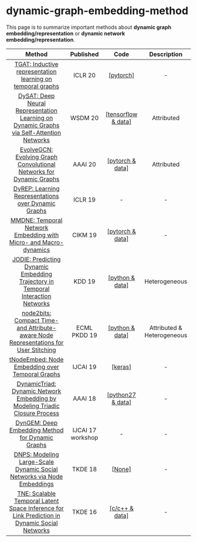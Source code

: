 # dynamic-graph-embedding-method
This page is to summarize important methods about **dynamic graph embedding/representation** or **dynamic network embedding/representation**.

<!-- | [Dynamically Pruned Message Passing Networks for Large-scale Knowledge Graph Reasoning](https://openreview.net/pdf?id=rkeuAhVKvB)                              | ICLR 20           | [[tensorflow & data]](https://github.com/netpaladinx/DPMPN)                            | -         | -->

| Method                                                                                                                                     | Published         | Code                                                                                   | Description |
|:------------------------------------------------------------------------------------------------------------------------------------------:|:-----------------:|:--------------------------------------------------------------------------------------:|:-----------:|
| [TGAT: Inductive representation learning on temporal graphs](https://openreview.net/pdf?id=rJeW1yHYwH)                              | ICLR 20           | [[pytorch]](https://drive.google.com/drive/folders/1GaH8vusCXJj4ucayfO-PyHpnNsJRkB78)                            | -         |
| [DySAT: Deep Neural Representation Learning on Dynamic Graphs via Self-Attention Networks](http://asankar3.web.engr.illinois.edu/files/DySAT-WSDM2020.pdf)                              | WSDM 20           | [[tensorflow & data]](https://github.com/aravindsankar28/DySAT)                            | Attributed         |
| [EvolveGCN: Evolving Graph Convolutional Networks for Dynamic Graphs](https://arxiv.org/abs/1902.10191)                              | AAAI 20           | [[pytorch & data]](https://github.com/IBM/EvolveGCN)                            | Attributed          |
| [DyREP: Learning Representations over Dynamic Graphs](https://openreview.net/forum?id=HyePrhR5KX)                                     | ICLR 19           | \-                            | \-          |
| [MMDNE: Temporal Network Embedding with Micro- and Macro-dynamics](https://arxiv.org/pdf/1909.04246.pdf) | CIKM 19           | [[pytorch & data]](https://github.com/rootlu/MMDNE) | \-          |
| [JODIE: Predicting Dynamic Embedding Trajectory in Temporal Interaction Networks](https://www-cs.stanford.edu/~srijan/pubs/jodie-kdd2019.pdf) | KDD 19           | [[python & data]](https://github.com/srijankr/jodie/) | Heterogeneous|
| [node2bits: Compact Time- and Attribute-aware Node Representations for User Stitching](http://web.eecs.umich.edu/~dkoutra/papers/19-PKDD-Node2bits.pdf) | ECML PKDD 19           | [[python & data]](https://github.com/GemsLab/node2bits) | Attributed & Heterogeneous          |
| [tNodeEmbed: Node Embedding over Temporal Graphs](https://www.ijcai.org/proceedings/2019/0640.pdf)                                  | IJCAI 19          | [[keras]](https://github.com/urielsinger/tNodeEmbed)                            | \-          |
| [DynamicTriad: Dynamic Network Embedding by Modeling Triadic Closure Process](http://yangy.org/works/dynamictriad/dynamic_triad.pdf)              | AAAI 18           | [[python27 & data]](https://github.com/luckiezhou/DynamicTriad)                 | \-          |
| [DynGEM: Deep Embedding Method for Dynamic Graphs](https://arxiv.org/abs/1805.11273)                                                 | IJCAI 17 workshop | \-         | \-          |
| [DNPS: Modeling Large-Scale Dynamic Social Networks via Node Embeddings](https://sci-hub.tw/https://ieeexplore.ieee.org/document/8476241/)| TKDE 18           | [[None]](-) | \-          |
| [TNE: Scalable Temporal Latent Space Inference for Link Prediction in Dynamic Social Networks](https://arxiv.org/pdf/1411.3675.pdf) | TKDE 16           | [[c/c++ & data]](https://github.com/linhongseba/Temporal-Network-Embedding) | \-          |
